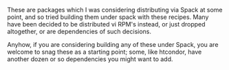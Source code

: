 These are packages which I was considering distributing via Spack
at some point, and so tried building them under spack with these
recipes.  Many have been decided to be distributed vi RPM's instead,
or just dropped altogether, or are dependencies of such decisions.

Anyhow, if you are considering building any of these under Spack,
you are welcome to snag these as a starting point; some, like htcondor,
have another dozen or so dependencies you might want to add. 
